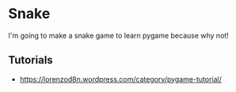 # Snake
I'm going to make a snake game to learn pygame because why not!

## Tutorials
* https://lorenzod8n.wordpress.com/category/pygame-tutorial/
